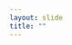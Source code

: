 ```yaml
---
layout: slide
title: ""
---
```


<section data-background-image="assets/images/Slide54.png" data-background-size="70%" data-background-position="center"/>